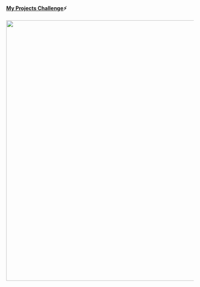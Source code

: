 #### [My Projects Challenge](https://vanilla-projects.vercel.app/)⚡

<img  src="https://wakatime.com/share/@iromashko/4a5fc0ec-f1b6-4e69-975e-663c56ef1748.svg"  width="700" >
